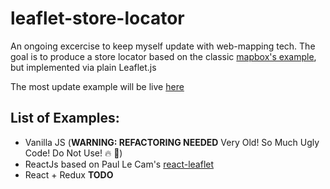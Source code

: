 # leaflet-store-locator
An ongoing excercise to keep myself update with web-mapping tech. The goal is to produce a store locator based on the classic [mapbox's example](https://www.mapbox.com/guides/building-a-store-locator/),  but implemented via plain Leaflet.js

The most update example will be live [here](http://miccferr.github.io/leaflet-store-locator/)

## List of Examples:  

- Vanilla JS (**WARNING: REFACTORING NEEDED** Very Old! So Much Ugly Code! Do Not Use! 🔥 🚒)
- ReactJs based on Paul Le Cam's [react-leaflet](https://github.com/PaulLeCam/react-leaflet)
- React + Redux **TODO**